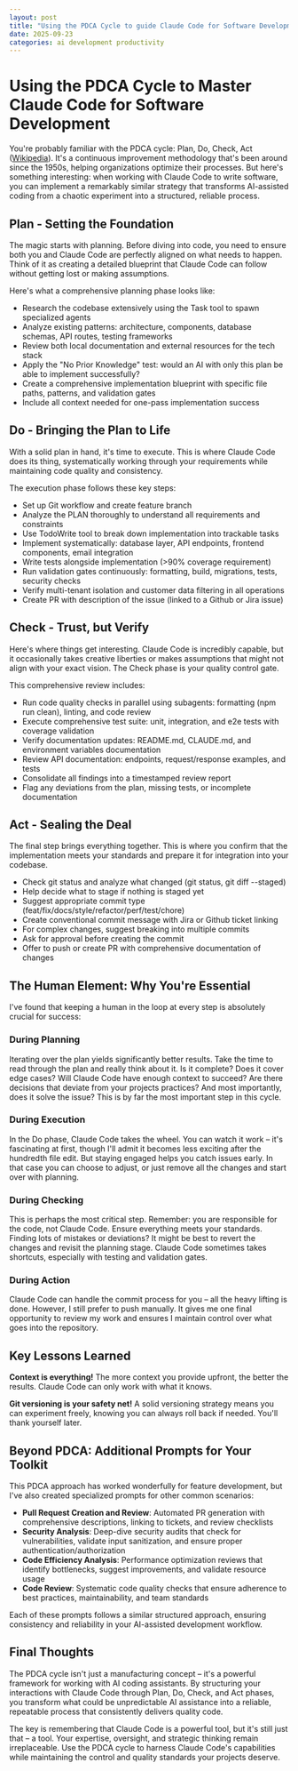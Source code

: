 ```yaml
---
layout: post
title: "Using the PDCA Cycle to guide Claude Code for Software Development"
date: 2025-09-23
categories: ai development productivity
---
```


# Using the PDCA Cycle to Master Claude Code for Software Development

You're probably familiar with the PDCA cycle: Plan, Do, Check, Act ([Wikipedia](https://en.wikipedia.org/wiki/PDCA)). It's a continuous improvement methodology that's been around since the 1950s, helping organizations optimize their processes. But here's something interesting: when working with Claude Code to write software, you can implement a remarkably similar strategy that transforms AI-assisted coding from a chaotic experiment into a structured, reliable process.

## Plan - Setting the Foundation

The magic starts with planning. Before diving into code, you need to ensure both you and Claude Code are perfectly aligned on what needs to happen. Think of it as creating a detailed blueprint that Claude Code can follow without getting lost or making assumptions.

Here's what a comprehensive planning phase looks like:
- Research the codebase extensively using the Task tool to spawn specialized agents
- Analyze existing patterns: architecture, components, database schemas, API routes, testing frameworks
- Review both local documentation and external resources for the tech stack
- Apply the "No Prior Knowledge" test: would an AI with only this plan be able to implement successfully?
- Create a comprehensive implementation blueprint with specific file paths, patterns, and validation gates
- Include all context needed for one-pass implementation success

## Do - Bringing the Plan to Life

With a solid plan in hand, it's time to execute. This is where Claude Code does its thing, systematically working through your requirements while maintaining code quality and consistency.

The execution phase follows these key steps:
- Set up Git workflow and create feature branch
- Analyze the PLAN thoroughly to understand all requirements and constraints
- Use TodoWrite tool to break down implementation into trackable tasks
- Implement systematically: database layer, API endpoints, frontend components, email integration
- Write tests alongside implementation (>90% coverage requirement)
- Run validation gates continuously: formatting, build, migrations, tests, security checks
- Verify multi-tenant isolation and customer data filtering in all operations
- Create PR with description of the issue (linked to a Github or Jira issue)

## Check - Trust, but Verify

Here's where things get interesting. Claude Code is incredibly capable, but it occasionally takes creative liberties or makes assumptions that might not align with your exact vision. The Check phase is your quality control gate.

This comprehensive review includes:
- Run code quality checks in parallel using subagents: formatting (npm run clean), linting, and code review
- Execute comprehensive test suite: unit, integration, and e2e tests with coverage validation
- Verify documentation updates: README.md, CLAUDE.md, and environment variables documentation
- Review API documentation: endpoints, request/response examples, and tests
- Consolidate all findings into a timestamped review report
- Flag any deviations from the plan, missing tests, or incomplete documentation

## Act - Sealing the Deal

The final step brings everything together. This is where you confirm that the implementation meets your standards and prepare it for integration into your codebase.
- Check git status and analyze what changed (git status, git diff --staged)
- Help decide what to stage if nothing is staged yet
- Suggest appropriate commit type (feat/fix/docs/style/refactor/perf/test/chore)
- Create conventional commit message with Jira or Github ticket linking
- For complex changes, suggest breaking into multiple commits
- Ask for approval before creating the commit
- Offer to push or create PR with comprehensive documentation of changes

## The Human Element: Why You're Essential

I've found that keeping a human in the loop at every step is absolutely crucial for success:

### During Planning
Iterating over the plan yields significantly better results. Take the time to read through the plan and really think about it. Is it complete? Does it cover edge cases? Will Claude Code have enough context to succeed? Are there decisions that deviate from your projects practices? And most importantly, does it solve the issue? This is by far the most important step in this cycle.

### During Execution
In the Do phase, Claude Code takes the wheel. You can watch it work – it's fascinating at first, though I'll admit it becomes less exciting after the hundredth file edit. But staying engaged helps you catch issues early. In that case you can choose to adjust, or just remove all the changes and start over with planning.

### During Checking
This is perhaps the most critical step. Remember: you are responsible for the code, not Claude Code. Ensure everything meets your standards. Finding lots of mistakes or deviations? It might be best to revert the changes and revisit the planning stage. Claude Code sometimes takes shortcuts, especially with testing and validation gates.

### During Action
Claude Code can handle the commit process for you – all the heavy lifting is done. However, I still prefer to push manually. It gives me one final opportunity to review my work and ensures I maintain control over what goes into the repository.

## Key Lessons Learned

**Context is everything!** The more context you provide upfront, the better the results. Claude Code can only work with what it knows.

**Git versioning is your safety net!** A solid versioning strategy means you can experiment freely, knowing you can always roll back if needed. You'll thank yourself later.

## Beyond PDCA: Additional Prompts for Your Toolkit

This PDCA approach has worked wonderfully for feature development, but I've also created specialized prompts for other common scenarios:

- **Pull Request Creation and Review**: Automated PR generation with comprehensive descriptions, linking to tickets, and review checklists
- **Security Analysis**: Deep-dive security audits that check for vulnerabilities, validate input sanitization, and ensure proper authentication/authorization
- **Code Efficiency Analysis**: Performance optimization reviews that identify bottlenecks, suggest improvements, and validate resource usage
- **Code Review**: Systematic code quality checks that ensure adherence to best practices, maintainability, and team standards

Each of these prompts follows a similar structured approach, ensuring consistency and reliability in your AI-assisted development workflow.

## Final Thoughts

The PDCA cycle isn't just a manufacturing concept – it's a powerful framework for working with AI coding assistants. By structuring your interactions with Claude Code through Plan, Do, Check, and Act phases, you transform what could be unpredictable AI assistance into a reliable, repeatable process that consistently delivers quality code.

The key is remembering that Claude Code is a powerful tool, but it's still just that – a tool. Your expertise, oversight, and strategic thinking remain irreplaceable. Use the PDCA cycle to harness Claude Code's capabilities while maintaining the control and quality standards your projects deserve.